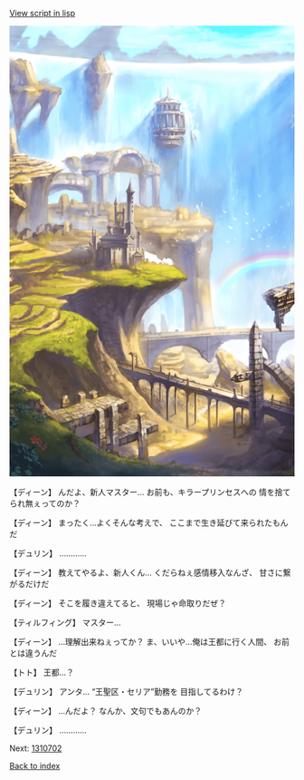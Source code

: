 [View script in lisp](../scripts/1310502.txt)

![mountain.png](../images/backgrounds/mountain.png)

【ディーン】
んだよ、新人マスター…
お前も、キラープリンセスへの
情を捨てられ無ぇってのか？

【ディーン】
まったく…よくそんな考えで、
ここまで生き延びて来られたもんだ

【デュリン】
…………

【ディーン】
教えてやるよ、新人くん…
くだらねぇ感情移入なんざ、
甘さに繋がるだけだ

【ディーン】
そこを履き違えてると、
現場じゃ命取りだぜ？

【ティルフィング】
マスター…

【ディーン】
…理解出来ねぇってか？
ま、いいや…俺は王都に行く人間、
お前とは違うんだ

【トト】
王都…？

【デュリン】
アンタ…
“王聖区・セリア”勤務を
目指してるわけ？

【ディーン】
…んだよ？
なんか、文句でもあんのか？

【デュリン】
…………

Next: [1310702](1310702.md)

[Back to index](index.md)

